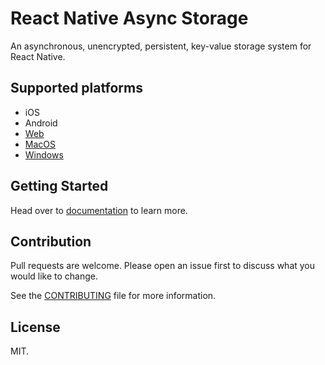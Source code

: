 # React Native Async Storage

An asynchronous, unencrypted, persistent, key-value storage system for React Native.


## Supported platforms

- iOS
- Android
- [Web](https://github.com/react-native-community/async-storage/releases/tag/v1.9.0)
- [MacOS](https://github.com/react-native-community/async-storage/releases/tag/v1.8.1)
- [Windows](https://github.com/react-native-community/async-storage/releases/tag/v1.10.0)


## Getting Started

Head over to [documentation](https://react-native-async-storage.github.io/async-storage/docs/install) to learn more.


## Contribution
Pull requests are welcome. Please open an issue first to discuss what you would like to change.

See the [CONTRIBUTING](CONTRIBUTING.md) file for more information.

## License

MIT.
